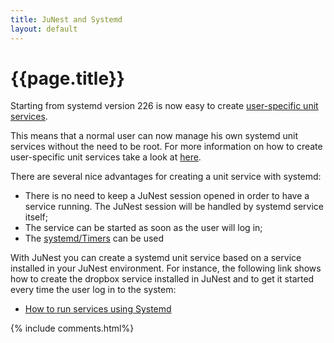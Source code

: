 ```yaml
---
title: JuNest and Systemd
layout: default
---
```


{{page.title}}
==============

Starting from systemd version 226 is now easy to create
[user-specific unit services](https://www.archlinux.org/news/d-bus-now-launches-user-buses/).
<!--more-->

This means that a normal user can now manage his own systemd unit services
without the need to be root. For more information on how to create
user-specific unit services take a look at
[here](https://wiki.archlinux.org/index.php/Systemd/User).

There are several nice advantages for creating a unit service with systemd:

- There is no need to keep a JuNest session opened in order to have a service running. The JuNest session will be handled by systemd service itself;
- The service can be started as soon as the user will log in;
- The [systemd/Timers](https://wiki.archlinux.org/index.php/Systemd/Timers) can be used

With JuNest you can create a systemd unit service based on a service installed
in your JuNest environment. For instance, the following link shows how
to create the dropbox service installed in JuNest and to get it started
every time the user log in to the system:

- [How to run services using Systemd](https://github.com/fsquillace/junest/wiki/How-to-run-services-using-Systemd)

{% include comments.html%}
